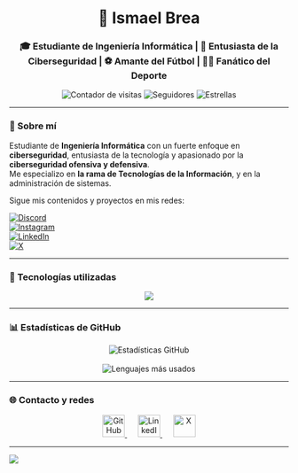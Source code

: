 <h1 align="center">🐧 Ismael Brea</h1>
<h3 align="center">🎓 Estudiante de Ingeniería Informática | 🔐 Entusiasta de la Ciberseguridad | ⚽ Amante del Fútbol | 🏋️‍♂️ Fanático del Deporte</h3>

<p align="center">
  <img src="https://komarev.com/ghpvc/?username=IsmaelBrea&label=Visitas+al+perfil&color=f0db4f&style=flat-square" alt="Contador de visitas"/>
  <img src="https://img.shields.io/github/followers/IsmaelBrea?label=Seguidores&style=flat-square&color=f0db4f" alt="Seguidores"/>
  <img src="https://img.shields.io/github/stars/IsmaelBrea?label=Estrellas&style=flat-square&color=f0db4f" alt="Estrellas"/>
</p>

---

### 🧠 Sobre mí

Estudiante de **Ingeniería Informática** con un fuerte enfoque en **ciberseguridad**, entusiasta de la tecnología y apasionado por la **ciberseguridad ofensiva y defensiva**.  
Me especializo en **la rama de Tecnologías de la Información**, y en la administración de sistemas.
  
Sigue mis contenidos y proyectos en mis redes: 

[![Discord](https://img.shields.io/badge/Discord-%237289DA.svg?logo=discord&logoColor=white)](https://discord.gg/Ismabrea#4541)  
[![Instagram](https://img.shields.io/badge/Instagram-%23E4405F.svg?logo=Instagram&logoColor=white)](https://instagram.com/ismabrea_)  
[![LinkedIn](https://img.shields.io/badge/LinkedIn-%230077B5.svg?logo=linkedin&logoColor=white)](https://www.linkedin.com/in/ismael-brea-a05761312?utm_source=share&utm_campaign=share_via&utm_content=profile&utm_medium=android_app)  
[![X](https://img.shields.io/badge/X-black.svg?logo=X&logoColor=white)](https://x.com/ismabrea)

---

### 🔧 Tecnologías utilizadas

<p align="center">
  <img src="https://skillicons.dev/icons?i=c,ocaml,java,aws,flutter,oracle,apache,powershell,python,git,packettracer,sql" />
</p>

---

### 📊 Estadísticas de GitHub

<p align="center">
  <img src="https://github-readme-stats.vercel.app/api?username=IsmaelBrea&show_icons=true&theme=dark&locale=es&title_color=f0db4f&text_color=ffffff&icon_color=f0db4f&border_radius=10" alt="Estadísticas GitHub" />
  <br/><br/>
  <img src="https://github-readme-stats.vercel.app/api/top-langs/?username=IsmaelBrea&layout=compact&theme=dark&locale=es&title_color=f0db4f&text_color=ffffff" alt="Lenguajes más usados"/>
</p>

---

### 🌐 Contacto y redes

<p align="center">
  <a href="https://github.com/IsmaelBrea" target="_blank" title="GitHub">
    <img src="https://img.icons8.com/ios-glyphs/50/f0db4f/github.png" width="40" height="40" alt="GitHub"/>
  </a>
  &nbsp;&nbsp;&nbsp;&nbsp;
  <a href="https://www.linkedin.com/in/ismael-brea-a05761312?utm_source=share&utm_campaign=share_via&utm_content=profile&utm_medium=android_app" target="_blank" title="LinkedIn">
    <img src="https://img.icons8.com/ios-filled/50/f0db4f/linkedin.png" width="40" height="40" alt="LinkedIn"/>
  </a>
  &nbsp;&nbsp;&nbsp;&nbsp;
  <a href="https://x.com/ismabrea" target="_blank" title="X">
    <img src="https://img.icons8.com/ios-filled/50/f0db4f/x.png" width="40" height="40" alt="X"/>
  </a>
</p>

---

[![](https://visitcount.itsvg.in/api?id=IsmaelBrea&icon=0&color=0)](https://visitcount.itsvg.in)


